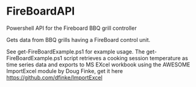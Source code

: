 # FireBoardAPI
Powershell API for the Fireboard BBQ grill controller

Gets data from BBQ grills having a FireBoard control unit.

See get-FireBoardExample.ps1 for example usage.  The get-FireBoardExample.ps1 script retrieves a cooking session temperature as time series data and exports to MS EXcel workbook using the AWESOME ImportExcel module by Doug Finke, get it here https://github.com/dfinke/ImportExcel
